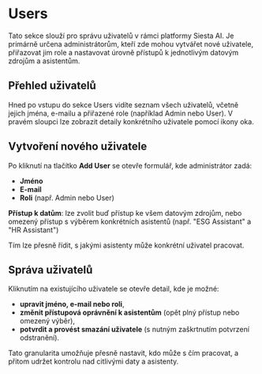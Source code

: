 # Users

Tato sekce slouží pro správu uživatelů v rámci platformy Siesta AI. Je primárně určena administrátorům, kteří zde mohou vytvářet nové uživatele, přiřazovat jim role a nastavovat úrovně přístupů k jednotlivým datovým zdrojům a asistentům.

## Přehled uživatelů

Hned po vstupu do sekce Users vidíte seznam všech uživatelů, včetně jejich jména, e-mailu a přiřazené role (například Admin nebo User). V pravém sloupci lze zobrazit detaily konkrétního uživatele pomocí ikony oka.

## Vytvoření nového uživatele

Po kliknutí na tlačítko **Add User** se otevře formulář, kde administrátor zadá:

- **Jméno**
- **E-mail**
- **Roli** (např. Admin nebo User)

**Přístup k datům**: lze zvolit buď přístup ke všem datovým zdrojům, nebo omezený přístup s výběrem konkrétních asistentů (např. "ESG Assistant" a "HR Assistant")

Tím lze přesně řídit, s jakými asistenty může konkrétní uživatel pracovat.

## Správa uživatelů

Kliknutím na existujícího uživatele se otevře detail, kde je možné:

- **upravit jméno, e-mail nebo roli**,
- **změnit přístupová oprávnění k asistentům** (opět plný přístup nebo omezený výběr),
- **potvrdit a provést smazání uživatele** (s nutným zaškrtnutím potvrzení odstranění).

Tato granularita umožňuje přesně nastavit, kdo může s čím pracovat, a přitom udržet kontrolu nad citlivými daty a asistenty. 